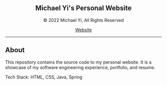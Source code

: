 <div align="center">
    <h2>Michael Yi's Personal Website</h2>
    <p>© 2022 Michael Yi, All Rights Reserved</p>
    <a href="https://michael-yi.com/">Website</a>
</div>

<hr/>

## About 

This repository contains the source code to my personal website. It is a showcase of my software engineering experience, portfolio, and resume.

Tech Stack: HTML, CSS, Java, Spring